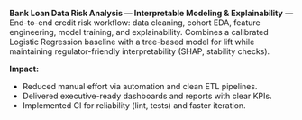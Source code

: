 **Bank Loan Data Risk Analysis — Interpretable Modeling & Explainability** — End-to-end credit risk workflow: data cleaning, cohort EDA, feature engineering, model training, and
explainability. Combines a calibrated Logistic Regression baseline with a tree-based model for lift while
maintaining regulator-friendly interpretability (SHAP, stability checks).

**Impact:**
- Reduced manual effort via automation and clean ETL pipelines.
- Delivered executive-ready dashboards and reports with clear KPIs.
- Implemented CI for reliability (lint, tests) and faster iteration.